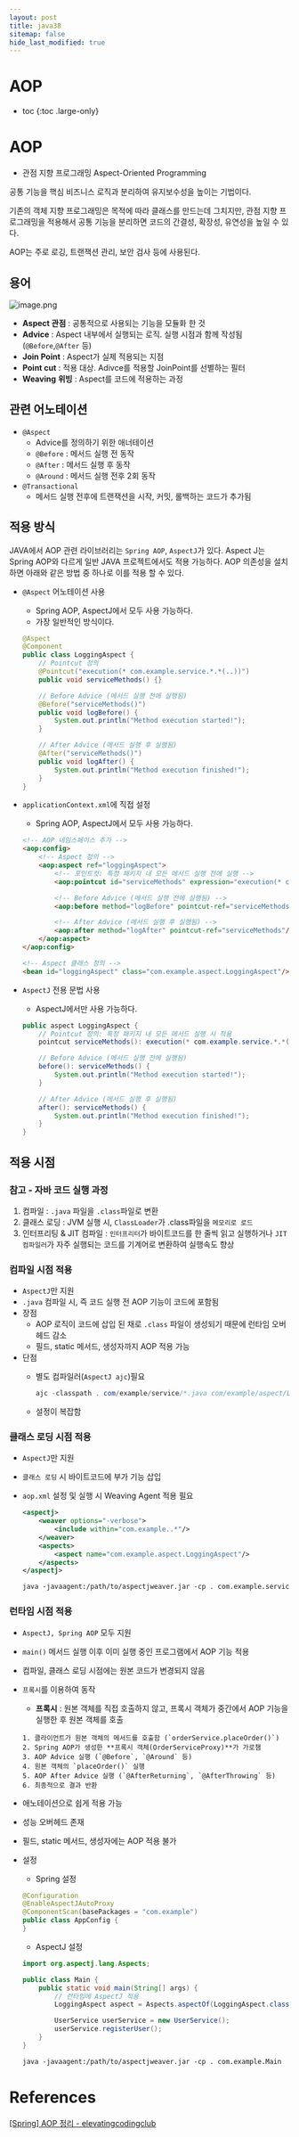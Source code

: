 ```yaml
---
layout: post
title: java38
sitemap: false
hide_last_modified: true
---
```

# AOP

* toc
{:toc .large-only}

# AOP

- 관점 지향 프로그래밍 Aspect-Oriented Programming

공통 기능을 핵심 비즈니스 로직과 분리하여 유지보수성을 높이는 기법이다.

기존의 객체 지향 프로그래밍은 목적에 따라 클래스를 만드는데 그치지만, 관점 지향 프로그래밍을 적용해서 공통 기능을 분리하면 코드의 간결성, 확장성, 유연성을 높일 수 있다.

AOP는 주로 로깅, 트랜잭션 관리, 보안 검사 등에 사용된다.

## 용어

![image.png](https://img1.daumcdn.net/thumb/R1280x0/?scode=mtistory2&fname=https%3A%2F%2Fblog.kakaocdn.net%2Fdn%2Fw10tM%2FbtqBUT6pl2y%2FFwLtIFrdc8d9tSzy1xlc30%2Fimg.png)

- **Aspect 관점** : 공통적으로 사용되는 기능을 모듈화 한 것
- **Advice** : Aspect 내부에서 실행되는 로직. 실행 시점과 함께 작성됨(`@Before`,`@After` 등)
- **Join Point** : Aspect가 실제 적용되는 지점
- **Point cut** : 적용 대상. Adivce를 적용할 JoinPoint를 선별하는 필터
- **Weaving** **위빙** : Aspect를 코드에 적용하는 과정

## 관련 어노테이션

- `@Aspect`
    - Advice를 정의하기 위한 애너테이션
    - `@Before` : 메서드 실행 전 동작
    - `@After` : 메서드 실행 후 동작
    - `@Around` : 메서드 실행 전후 2회 동작
- `@Transactional`
    - 메서드 실행 전후에 트랜잭션을 시작, 커밋, 롤백하는 코드가 추가됨

## 적용 방식

JAVA에서 AOP 관련 라이브러리는 `Spring AOP`, `AspectJ`가 있다. Aspect J는 Spring AOP와 다르게 일반 JAVA 프로젝트에서도 적용 가능하다. AOP 의존성을 설치하면 아래와 같은 방법 중 하나로 이를 적용 할 수 있다.

- `@Aspect` 어노테이션 사용
    - Spring AOP, AspectJ에서 모두 사용 가능하다.
    - 가장 일반적인 방식이다.
    
    ```java
    @Aspect
    @Component
    public class LoggingAspect {
        // Pointcut 정의
        @Pointcut("execution(* com.example.service.*.*(..))")
        public void serviceMethods() {}
    
        // Before Advice (메서드 실행 전에 실행됨)
        @Before("serviceMethods()")
        public void logBefore() {
            System.out.println("Method execution started!");
        }
    
        // After Advice (메서드 실행 후 실행됨)
        @After("serviceMethods()")
        public void logAfter() {
            System.out.println("Method execution finished!");
        }
    }
    ```
    
- `applicationContext.xml`에 직접 설정
    - Spring AOP, AspectJ에서 모두 사용 가능하다.
    
    ```html
    <!-- AOP 네임스페이스 추가 -->
    <aop:config>
        <!-- Aspect 정의 -->
        <aop:aspect ref="loggingAspect">
            <!-- 포인트컷: 특정 패키지 내 모든 메서드 실행 전에 실행 -->
            <aop:pointcut id="serviceMethods" expression="execution(* com.example.service.*.*(..))"/>
    
            <!-- Before Advice (메서드 실행 전에 실행됨) -->
            <aop:before method="logBefore" pointcut-ref="serviceMethods"/>
    
            <!-- After Advice (메서드 실행 후 실행됨) -->
            <aop:after method="logAfter" pointcut-ref="serviceMethods"/>
        </aop:aspect>
    </aop:config>
    
    <!-- Aspect 클래스 정의 -->
    <bean id="loggingAspect" class="com.example.aspect.LoggingAspect"/>
    ```
    
- `AspectJ` 전용 문법 사용
    - AspectJ에서만 사용 가능하다.
    
    ```java
    public aspect LoggingAspect {
        // Pointcut 정의: 특정 패키지 내 모든 메서드 실행 시 적용
        pointcut serviceMethods(): execution(* com.example.service.*.*(..));
    
        // Before Advice (메서드 실행 전에 실행됨)
        before(): serviceMethods() {
            System.out.println("Method execution started!");
        }
    
        // After Advice (메서드 실행 후 실행됨)
        after(): serviceMethods() {
            System.out.println("Method execution finished!");
        }
    }
    ```
    

## 적용 시점

### 참고 - 자바 코드 실행 과정

1. 컴파일 : `.java` 파일을 `.class`파일로 변환
2. 클래스 로딩 : JVM 실행 시, `ClassLoader`가 .class파일을 `메모리로 로드`
3. 인터프리팅 & JIT 컴파일 : `인터프리터`가 바이트코드를 한 줄씩 읽고 실행하거나 `JIT컴파일러`가 자주 실행되는 코드를 기계어로 변환하여 실행속도 향상

### 컴파일 시점 적용

- `AspectJ`만 지원
- `.java` 컴파일 시, 즉 코드 실행 전 AOP 기능이 코드에 포함됨
- 장점
    - AOP 로직이 코드에 삽입 된 채로 `.class` 파일이 생성되기 때문에 런타임 오버헤드 감소
    - 필드, static 메서드, 생성자까지 AOP 적용 가능
- 단점
    - 별도 컴파일러(`AspectJ ajc`)필요
        
        ```java
        ajc -classpath . com/example/service/*.java com/example/aspect/LoggingAspect.java
        ```
        
    - 설정이 복잡함

### 클래스 로딩 시점 적용

- `AspectJ`만 지원
- `클래스 로딩` 시 바이트코드에 부가 기능 삽입
- `aop.xml` 설정 및 실행 시 Weaving Agent 적용 필요
    
    ```xml
    <aspectj>
        <weaver options="-verbose">
            <include within="com.example..*"/>
        </weaver>
        <aspects>
            <aspect name="com.example.aspect.LoggingAspect"/>
        </aspects>
    </aspectj>
    ```
    
    ```xml
    java -javaagent:/path/to/aspectjweaver.jar -cp . com.example.service.UserService
    ```
    

### 런타임 시점 적용

- `AspectJ, Spring AOP` 모두 지원
- `main()` 메서드 실행 이후 이미 실행 중인 프로그램에서 AOP 기능 적용
- 컴파일, 클래스 로딩 시점에는 원본 코드가 변경되지 않음
- `프록시`를 이용하여 동작
    - **프록시** : 원본 객체를 직접 호출하지 않고, 프록시 객체가 중간에서 AOP 기능을 실행한 후 원본 객체를 호출

    ```plain text
    1. 클라이언트가 원본 객체의 메서드를 호출함 (`orderService.placeOrder()`)
    2. Spring AOP가 생성한 **프록시 객체(OrderServiceProxy)**가 가로챔
    3. AOP Advice 실행 (`@Before`, `@Around` 등)
    4. 원본 객체의 `placeOrder()` 실행
    5. AOP After Advice 실행 (`@AfterReturning`, `@AfterThrowing` 등)
    6. 최종적으로 결과 반환
    ```
    
- 애노테이션으로 쉽게 적용 가능
- 성능 오버헤드 존재
- 필드, static 메서드, 생성자에는 AOP 적용 불가
- 설정
    - Spring 설정
    
    ```java
    @Configuration
    @EnableAspectJAutoProxy
    @ComponentScan(basePackages = "com.example")
    public class AppConfig {
    }
    ```
    
    - AspectJ 설정
    
    ```java
    import org.aspectj.lang.Aspects;
    
    public class Main {
        public static void main(String[] args) {
            // 런타임에 AspectJ 적용
            LoggingAspect aspect = Aspects.aspectOf(LoggingAspect.class);
    
            UserService userService = new UserService();
            userService.registerUser();
        }
    }
    ```
    
    ```xml
    java -javaagent:/path/to/aspectjweaver.jar -cp . com.example.Main
    ```

# References
[[Spring] AOP 정리 - elevatingcodingclub](https://elevatingcodingclub.tistory.com/13)